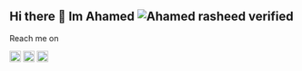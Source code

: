 ## Hi there 👋 Im Ahamed ![Ahamed rasheed verified](https://im4.ezgif.com/tmp/ezgif-4-902cbc59211d.gif)




Reach me on

[<img height="20" width="20" src="https://cdn.jsdelivr.net/npm/simple-icons@v3/icons/stackoverflow.svg" />](https://stackoverflow.com/users/8009816/ahamed-rasheed)
[<img height="20" width="20" src="https://cdn.jsdelivr.net/npm/simple-icons@v3/icons/instagram.svg" />](https://www.instagram.com/a.h.a.m.e.d_r/)
[<img height="20" width="20" src="https://cdn.jsdelivr.net/npm/simple-icons@v3/icons/twitter.svg" />](https://twitter.com/ahamed_r)


<!--
**AhamedR/AhamedR** is a ✨ _special_ ✨ repository because its `README.md` (this file) appears on your GitHub profile.

Here are some ideas to get you started:

- 🔭 I’m currently working on ...
- 🌱 I’m currently learning ...
- 👯 I’m looking to collaborate on ...
- 🤔 I’m looking for help with ...
- 💬 Ask me about ...
- 📫 How to reach me: ...
- 😄 Pronouns: ...
- ⚡ Fun fact: ...
-->
